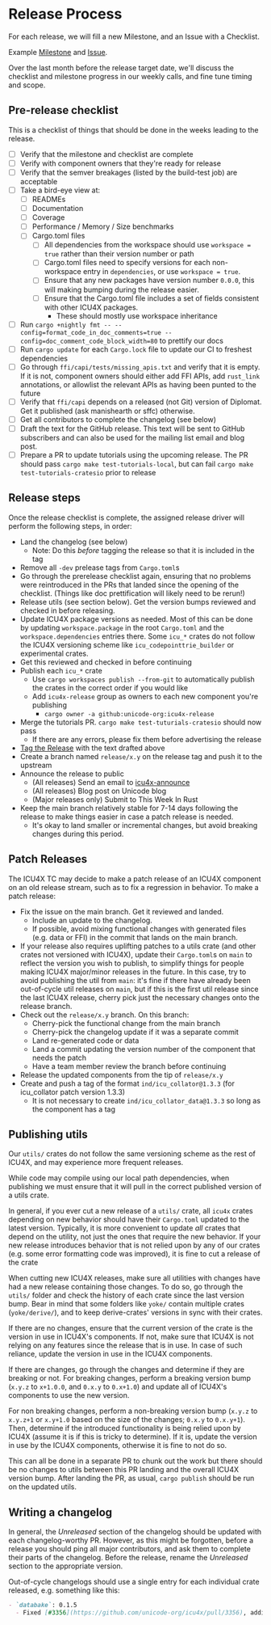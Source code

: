 # Release Process

For each release, we will fill a new Milestone, and an Issue with a Checklist.

Example [Milestone](https://github.com/unicode-org/icu4x/milestone/5) and [Issue](https://github.com/unicode-org/icu4x/issues/204#issuecomment-670819532).

Over the last month before the release target date, we'll discuss the checklist and milestone progress in our weekly calls, and fine tune timing and scope.


## Pre-release checklist

This is a checklist of things that should be done in the weeks leading to the release.

* [ ] Verify that the milestone and checklist are complete
* [ ] Verify with component owners that they're ready for release
* [ ] Verify that the semver breakages (listed by the build-test job) are acceptable
* [ ] Take a bird-eye view at:
  * [ ] READMEs
  * [ ] Documentation
  * [ ] Coverage
  * [ ] Performance / Memory / Size benchmarks
  * [ ] Cargo.toml files
    * [ ] All dependencies from the workspace should use `workspace = true` rather than their version number or path 
    * [ ] Cargo.toml files need to specify versions for each non-workspace entry in `dependencies`, or use `workspace = true`.
    * [ ] Ensure that any new packages have version number `0.0.0`, this will making bumping during the release easier.
    * [ ] Ensure that the Cargo.toml file includes a set of fields consistent with other ICU4X packages.
        * These should mostly use workspace inheritance
* [ ] Run `cargo +nightly fmt -- --config=format_code_in_doc_comments=true --config=doc_comment_code_block_width=80` to prettify our docs
* [ ] Run `cargo update` for each `Cargo.lock` file to update our CI to freshest dependencies
* [ ] Go through `ffi/capi/tests/missing_apis.txt` and verify that it is empty. If it is not, component owners should either add FFI APIs, add `rust_link` annotations, or allowlist the relevant APIs as having been punted to the future
* [ ] Verify that `ffi/capi` depends on a released (not Git) version of Diplomat. Get it published (ask manishearth or sffc) otherwise.
* [ ] Get all contributors to complete the changelog (see below)
* [ ] Draft the text for the GitHub release. This text will be sent to GitHub subscribers and can also be used for the mailing list email and blog post.
* [ ] Prepare a PR to update tutorials using the upcoming release. The PR should pass `cargo make test-tutorials-local`, but can fail `cargo make test-tutorials-cratesio` prior to release

## Release steps

Once the release checklist is complete, the assigned release driver will perform the following steps, in order:

* Land the changelog (see below)
  * Note: Do this _before_ tagging the release so that it is included in the tag
* Remove all `-dev` prelease tags from `Cargo.toml`s
* Go through the prerelease checklist again, ensuring that no problems were reintroduced in the PRs that landed since the opening of the checklist. (Things like doc prettification will likely need to be rerun!)
* Release utils (see section below). Get the version bumps reviewed and checked in before releasing.
* Update ICU4X package versions as needed. Most of this can be done by updating `workspace.package` in the root `Cargo.toml` and the `workspace.dependencies` entries there. Some `icu_*` crates do not follow the ICU4X versioning scheme like `icu_codepointtrie_builder` or experimental crates.
* Get this reviewed and checked in before continuing
* Publish each `icu_*` crate
  * Use `cargo workspaces publish --from-git` to automatically publish the crates in the correct order if you would like
  * Add `icu4x-release` group as owners to each new component you're publishing
    * `cargo owner -a github:unicode-org:icu4x-release`
* Merge the tutorials PR. `cargo make test-tuturials-cratesio` should now pass
  * If there are any errors, please fix them before advertising the release
* [Tag the Release](https://github.com/unicode-org/icu4x/releases) with the text drafted above
* Create a branch named `release/x.y` on the release tag and push it to the upstream
* Announce the release to public
  * (All releases) Send an email to [icu4x-announce](https://groups.google.com/u/0/a/unicode.org/g/icu4x-announce)
  * (All releases) Blog post on Unicode blog
  * (Major releases only) Submit to This Week In Rust
* Keep the main branch relatively stable for 7-14 days following the release to make things easier in case a patch release is needed.
  * It's okay to land smaller or incremental changes, but avoid breaking changes during this period.

## Patch Releases

The ICU4X TC may decide to make a patch release of an ICU4X component on an old release stream, such as to fix a regression in behavior. To make a patch release:

* Fix the issue on the main branch. Get it reviewed and landed.
  * Include an update to the changelog.
  * If possible, avoid mixing functional changes with generated files (e.g. data or FFI) in the commit that lands on the main branch.
* If your release also requires uplifting patches to a utils crate (and other crates not versioned with ICU4X), update their `Cargo.toml`s on `main` to reflect the version you wish to publish, to simplify things for people making ICU4X major/minor releases in the future. In this case, try to avoid publishing the util from `main`: it's fine if there have already been out-of-cycle util releases on `main`, but if this is the first util release since the last ICU4X release, cherry pick just the necessary changes onto the release branch.
* Check out the `release/x.y` branch. On this branch:
  * Cherry-pick the functional change from the main branch
  * Cherry-pick the changelog update if it was a separate commit
  * Land re-generated code or data
  * Land a commit updating the version number of the component that needs the patch
  * Have a team member review the branch before continuing
* Release the updated components from the tip of `release/x.y`
* Create and push a tag of the format `ind/icu_collator@1.3.3` (for icu_collator patch version 1.3.3)
  * It is not necessary to create `ind/icu_collator_data@1.3.3` so long as the component has a tag

## Publishing utils

Our `utils/` crates do not follow the same versioning scheme as the rest of ICU4X, and may experience more frequent releases.

While code may compile using our local path dependencies, when publishing we must ensure that it will pull in the correct published version of a utils crate.

In general, if you ever cut a new release of a `utils/` crate, all `icu4x` crates depending on new behavior should have their `Cargo.toml` updated to the latest version. Typically, it is more convenient to update _all_ crates that depend on the utility, not just the ones that require the new behavior. If your new release introduces behavior that is not relied upon by any of our crates (e.g. some error formatting code was improved), it is fine to cut a release of the crate

When cutting new ICU4X releases, make sure all utilities with changes have had a new release containing those changes. To do so, go through the `utils/` folder and check the history of each crate since the last version bump. Bear in mind that some folders like `yoke/` contain multiple crates (`yoke/derive/`), and to keep derive-crates' versions in sync with their crates.

If there are no changes, ensure that the current version of the crate is the version in use in ICU4X's components. If not, make sure that ICU4X is not relying on any features since the release that is in use. In case of such reliance, update the version in use in the ICU4X components.

If there are changes, go through the changes and determine if they are breaking or not. For breaking changes, perform a breaking version bump (`x.y.z` to `x+1.0.0`, and `0.x.y` to `0.x+1.0`) and update all of ICU4X's components to use the new version.

For non breaking changes, perform a non-breaking version bump (`x.y.z` to `x.y.z+1` or `x.y+1.0` based on the size of the changes; `0.x.y` to `0.x.y+1`). Then, determine if the introduced functionality is being relied upon by ICU4X (assume it is if this is tricky to determine). If it is, update the version in use by the ICU4X components, otherwise it is fine to not do so.

This can all be done in a separate PR to chunk out the work but there should be no changes to utils between this PR landing and the overall ICU4X version bump. After landing the PR, as usual, `cargo publish` should be run on the updated utils.

## Writing a changelog

In general, the *Unreleased* section of the changelog should be updated with each changelog-worthy PR. However, as this might be forgotten, before a release you should ping all major contributors, and ask them to complete their parts of the changelog. Before the release, rename the *Unreleased* section to the appropriate version.

Out-of-cycle changelogs should use a single entry for each individual crate released, e.g. something like this:

```markdown
- `databake`: 0.1.5
  - Fixed [#3356](https://github.com/unicode-org/icu4x/pull/3356), adding `allow` for clippy false-positives
```

